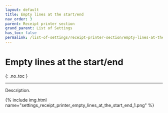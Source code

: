 ```yaml
---
layout: default
title: Empty lines at the start/end
nav_order: 3
parent: Receipt printer section
grand_parent: List of Settings
has_toc: false
permalink: /list-of-settings/receipt-printer-section/empty-lines-at-the-start-end
---
```


# Empty lines at the start/end
{: .no_toc }

---

Description.

{% include img.html name="settings_receipt_printer_empty_lines_at_the_start_end_1.png" %}